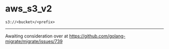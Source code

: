 # aws_s3_v2

`s3://<bucket>/<prefix>`

----

Awaiting consideration over at https://github.com/golang-migrate/migrate/issues/739
